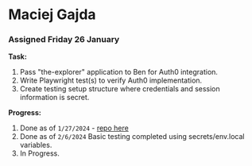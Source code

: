 # Maciej Gajda
### Assigned Friday 26 January

**Task:**
 1. Pass "the-explorer" application to Ben for Auth0 integration.
 2. Write Playwright test(s) to verify Auth0 implementation.
 3. Create testing setup structure where credentials and session information is secret.

 **Progress:**
 1. Done as of `1/27/2024` - [repo here](https://github.com/bentzi-shuster/IS421) 
 2. Done as of `2/6/2024` Basic testing completed using secrets/env.local variables.
 3. In Progress.